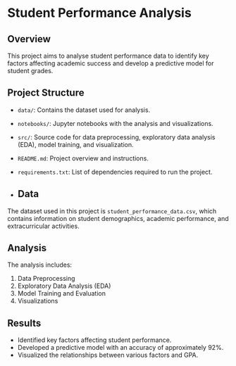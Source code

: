 # Student Performance Analysis

## Overview
This project aims to analyse student performance data to identify key factors affecting academic success and develop a predictive model for student grades.

## Project Structure

- `data/`: Contains the dataset used for analysis.
- `notebooks/`: Jupyter notebooks with the analysis and visualizations.
- `src/`: Source code for data preprocessing, exploratory data analysis (EDA), model training, and visualization.
- `README.md`: Project overview and instructions.
- `requirements.txt`: List of dependencies required to run the project.

- ## Data
The dataset used in this project is `student_performance_data.csv`, which contains information on student demographics, academic performance, and extracurricular activities.

## Analysis
The analysis includes:
1. Data Preprocessing
2. Exploratory Data Analysis (EDA)
3. Model Training and Evaluation
4. Visualizations

## Results
- Identified key factors affecting student performance.
- Developed a predictive model with an accuracy of approximately 92%.
- Visualized the relationships between various factors and GPA.
